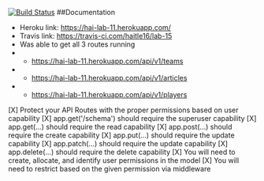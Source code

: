 [![Build Status](https://travis-ci.com/haitle16/lab-15.svg?branch=master)](https://travis-ci.com/haitle16/lab-15)
##Documentation
- Heroku link: https://hai-lab-11.herokuapp.com/
- Travis link: https://travis-ci.com/haitle16/lab-15
- Was able to get all 3 routes running
- - https://hai-lab-11.herokuapp.com/api/v1/teams
- - https://hai-lab-11.herokuapp.com/api/v1/articles
- - https://hai-lab-11.herokuapp.com/api/v1/players


[X] Protect your API Routes with the proper permissions based on user capability
[X] app.get('/schema') should require the superuser capability
[X] app.get(...) should require the read capability
[X] app.post(...) should require the create capability
[X] app.put(...) should require the update capability
[X] app.patch(...) should require the update capability
[X] app.delete(...) should require the delete capability
[X] You will need to create, allocate, and identify user permissions in the model
[X] You will need to restrict based on the given permission via middleware
